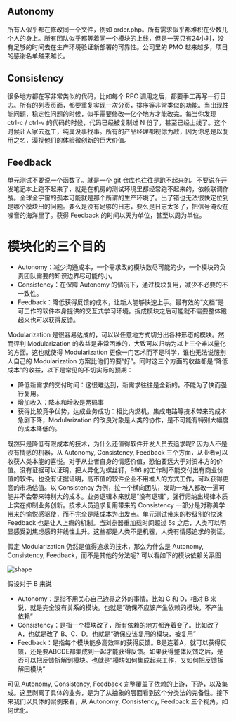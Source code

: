 ## Autonomy

所有人似乎都在修改同一个文件，例如 order.php。所有需求似乎都堆积在少数几个人的身上。所有团队似乎都等着同一个模块的上线，但是一天只有24小时，没有足够的时间去在生产环境验证新部署的可靠性。公司里的 PMO 越来越多，项目的感谢名单越来越长。

## Consistency

很多地方都在写非常类似的代码，比如每个 RPC 调用之后，都要手工再写一行日志。所有的列表页面，都要重复实现一次分页，排序等非常类似的功能。当出现性能问题，稳定性问题的时候，似乎需要修改一亿个地方才能改完。每当你发现 ctrl-c / ctrl-v 的代码的时候，代码已经被复制过 N 份了，甚至已经上线了。这个时候让人家去返工，纯属没事找事。所有的产品经理都视你为敌，因为你总是以复用之名，漠视他们的体验微创新的巨大价值。

## Feedback

单元测试不要说一个函数了。就是一个 git 仓库也往往是跑不起来的。不要说在开发笔记本上跑不起来了，就是在机房的测试环境里都经常跑不起来的，依赖联调作战。全球全宇宙的孤本可能就是那个所谓的生产环境了。出了错也无法很快定位到是哪个模块出的问题。要么是没有足够的日志，要么是日志太多了，把信号淹没在噪音的海洋里了。获得 Feedback 的时间以天为单位，甚至以周为单位。

# 模块化的三个目的

* Autonomy：减少沟通成本，一个需求改的模块数尽可能的少，一个模块的负责团队需要的知识边界尽可能的小。
* Consistency：在保障 Autonomy 的情况下，通过模块复用，减少不必要的不一致性。
* Feedback：降低获得反馈的成本，让新人能够快速上手。最有效的“文档”是可工作的软件本身提供的交互式学习环境。拆成模块之后可能就不需要整体跑起来也可以获得反馈。

Modularization 是很容易达成的，可以以任意地方式切分出各种形态的模块。然而评判 Modularization 的收益是非常困难的，大致可以归纳为以上三个难以量化的方面。这也就使得 Modularization 更像一门艺术而不是科学，谁也无法说服别人自己的 Modularization 方案比他们的要“好”。同时这三个方面的收益都是“降低成本”的收益，以下是常见的不切实际的预期：

* 降低新需求的交付时间：这很难达到，新需求往往是全新的。不能为了快而强行复用。
* 增加收入：降本和增收是两码事
* 获得比较竞争优势，达成业务成功：相比内燃机，集成电路等技术带来的成本急剧下降，Modularization 的改良对象是人类的协作，是不可能有特别大幅度的成本降低的。

既然只是降低有限成本的技术，为什么还值得软件开发人员去追求呢? 因为人不是没有情感的机器，从 Autonomy, Consistency, Feedback 三个方面，从业者可以收获人类本能的喜悦。对于从业者自身的情感价值，恐怕要远大于对资本方的价值。没有证据可以证明，把人异化为螺丝钉，996 的工作制不能交付出有商业价值的软件。也没有证据证明，高市值的软件企业不用堆人的方式工作，可以获得更高的市场估值。以 Consistency 为例，拉一个横向团队，发动一堆人都改一遍可能并不会带来特别大的成本。业务逻辑本来就是“没有逻辑”，强行归纳出规律本质上实在抑制业务创新。技术人员追求复用带来的 Consistency 一部分是对称美学带来的愉悦感驱使，而不完全是降成本为出发点。单元测试带来的秒级别的快速 Feedback 也是让人上瘾的机制。当浏览器重加载时间超过 5s 之后，人类可以明显感受到焦虑感的非线性上升。这些都是人类不是机器，人类有情感追求的例证。 

假定 Modularization 仍然是值得追求的技术，那么为什么是 Autonomy, Consistency, Feedback，而不是其他的分法呢? 可以看如下的模块依赖关系图

![shape](./shape.drawio.svg)

假设对于 B 来说

* Autonomy：是指不用关心自己边界之外的事情。比如 C 和 D，相对 B 来说，就是完全没有关系的模块。也就是“确保不应该产生依赖的模块，不产生依赖”
* Consistency：是指一个模块改了，所有依赖的地方都连着变了。比如改了 A，也就是改了 B、C、D。也就是“确保应该复用的模块，被复用”
* Feedback：是指每个模块能多高效率的获得反馈。B是连着A，就可以获得反馈，还是要ABCDE都集成到一起才能获得反馈。如果获得整体反馈之后，是否可以把反馈拆解到模块。也就是“模块如何集成起来工作，又如何把反馈拆解回模块”

可见 Autonomy, Consistency, Feedback 完整覆盖了依赖的上游，下游，以及集成。这里剥离了具体的业务，是为了从抽象的层面看到这个分类法的完备性。接下来我们以具体的案例来看，从 Autonomy, Consistency, Feedback 三个视角，如何优化。
